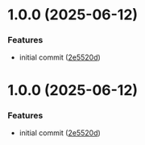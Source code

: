 # 1.0.0 (2025-06-12)


### Features

* initial commit ([2e5520d](https://github.com/e-brokenc0de/qris/commit/2e5520d51a0c4304186fba8c239c244a2819f999))

# 1.0.0 (2025-06-12)

### Features

- initial commit ([2e5520d](https://github.com/e-brokenc0de/qris/commit/2e5520d51a0c4304186fba8c239c244a2819f999))
